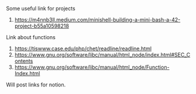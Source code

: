 Some useful link for projects
1. https://m4nnb3ll.medium.com/minishell-building-a-mini-bash-a-42-project-b55a10598218

Link about functions
1. https://tiswww.case.edu/php/chet/readline/readline.html
2. https://www.gnu.org/software/libc/manual/html_node/index.html#SEC_Contents
3. https://www.gnu.org/software/libc/manual/html_node/Function-Index.html

Will post links for notion.
